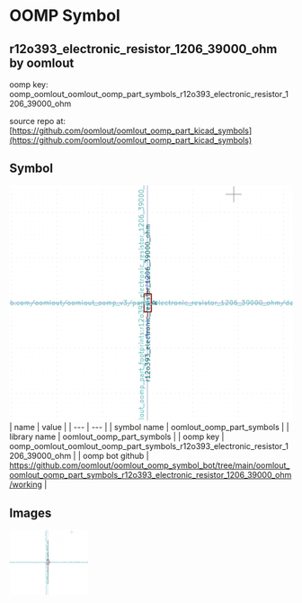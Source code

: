 # OOMP Symbol  
## r12o393_electronic_resistor_1206_39000_ohm  by oomlout  
  
oomp key: oomp_oomlout_oomlout_oomp_part_symbols_r12o393_electronic_resistor_1206_39000_ohm  
  
source repo at: [https://github.com/oomlout/oomlout_oomp_part_kicad_symbols](https://github.com/oomlout/oomlout_oomp_part_kicad_symbols)  
## Symbol  
  
[![working.png](working_600.png)](working.png)  
| name | value | 
| --- | --- | 
| symbol name | oomlout_oomp_part_symbols | 
| library name | oomlout_oomp_part_symbols | 
| oomp key | oomp_oomlout_oomlout_oomp_part_symbols_r12o393_electronic_resistor_1206_39000_ohm | 
| oomp bot github | https://github.com/oomlout/oomlout_oomp_symbol_bot/tree/main/oomlout_oomlout_oomp_part_symbols_r12o393_electronic_resistor_1206_39000_ohm/working | 
## Images  
  
[![working.png](working_140.png)](working.png)  
